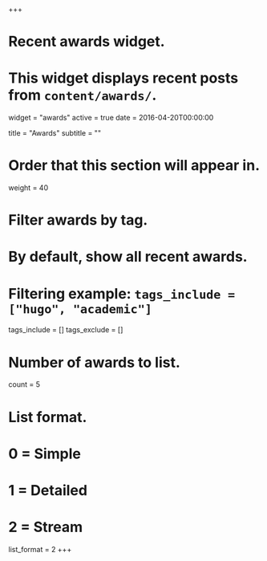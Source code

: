 +++
# Recent awards widget.
# This widget displays recent posts from `content/awards/`.
widget = "awards"
active = true
date = 2016-04-20T00:00:00

title = "Awards"
subtitle = ""

# Order that this section will appear in.
weight = 40

# Filter awards by tag.
#  By default, show all recent awards.
#  Filtering example: `tags_include = ["hugo", "academic"]`
tags_include = []
tags_exclude = []

# Number of awards to list.
count = 5

# List format.
#   0 = Simple
#   1 = Detailed
#   2 = Stream
list_format = 2
+++

